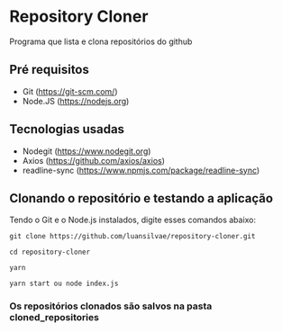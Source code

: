 # Repository Cloner

Programa que lista e clona repositórios do github

## Pré requisitos

- Git (https://git-scm.com/)
- Node.JS (https://nodejs.org)

## Tecnologias usadas 

- Nodegit (https://www.nodegit.org)
- Axios (https://github.com/axios/axios)
- readline-sync (https://www.npmjs.com/package/readline-sync)

## Clonando o repositório e testando a aplicação ##
Tendo o Git e o Node.js instalados, digite esses comandos abaixo:
```
git clone https://github.com/luansilvae/repository-cloner.git

cd repository-cloner

yarn

yarn start ou node index.js

```
### Os repositórios clonados são salvos na pasta **cloned_repositories**